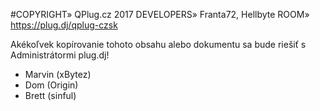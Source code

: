 #COPYRIGHT»                         QPlug.cz 2017
DEVELOPERS»                        Franta72, Hellbyte
ROOM»                              https://plug.dj/qplug-czsk

Akékoľvek kopírovanie tohoto obsahu alebo dokumentu sa bude riešiť s Administrátormi plug.dj!
- Marvin (xBytez)
- Dom (Origin)
- Brett (sinful)
